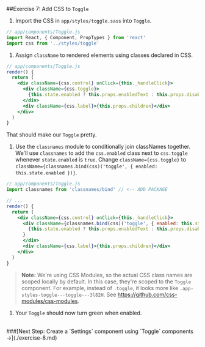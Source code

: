 ##Exercise 7: Add CSS to `Toggle`
1. Import the CSS in `app/styles/toggle.sass` into `Toggle`.
  ```jsx
  // app/components/Toggle.js
  import React, { Component, PropTypes } from 'react'
  import css from '../styles/toggle'
  ```

1. Assign `className` to rendered elements using classes declared in CSS.
  ```jsx
  // app/components/Toggle.js
  render() {
    return (
      <div className={css.control} onClick={this._handleClick}>
        <div className={css.toggle}>
          {this.state.enabled ? this.props.enabledText : this.props.disabledText}
        </div>
        <div className={css.label}>{this.props.children}</div>
      </div>
    )
  }
  ```
  That should make our `Toggle` pretty.

1. Use the `classnames` module to conditionally join classNames together. We'll use `classnames` to add the
`css.enabled` class next to `css.toggle` whenever `state.enabled` is `true`. Change `className={css.toggle}` to `className={classnames.bind(css)('toggle', { enabled: this.state.enabled })}`.
  ```jsx
  // app/components/Toggle.js
  import classnames from 'classnames/bind' // <-- ADD PACKAGE

  // ...
  render() {
    return (
      <div className={css.control} onClick={this._handleClick}>
        <div className={classnames.bind(css)('toggle', { enabled: this.state.enabled })}> {/* <-- CHANGE */}
          {this.state.enabled ? this.props.enabledText : this.props.disabledText}
        }
        </div>
        <div className={css.label}>{this.props.children}</div>
      </div>
    )
  }
  ```
  > **Note:** We're using CSS Modules, so the actual CSS class names are scoped locally by default. In this case, they're
  scoped to the `Toggle` component. For example, instead of `.toggle`, it looks more like `.app-styles-toggle---toggle---3l82H`.
  See https://github.com/css-modules/css-modules.

1. Your `Toggle` should now turn green when enabled.


<br>
###[Next Step: Create a `Settings` component using `Toggle` components &rarr;](./exercise-8.md)
